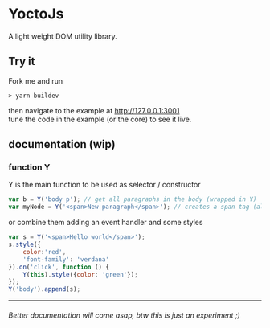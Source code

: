 # YoctoJs

A light weight DOM utility library.

## Try it

Fork me and run
``` 
> yarn buildev
```

then navigate to the example at http://127.0.0.1:3001  
tune the code in the example (or the core) to see it live.

## documentation (wip)

### function Y

Y is the main function to be used as selector / constructor
``` js
var b = Y('body p'); // get all paragraphs in the body (wrapped in Y)
var myNode = Y('<span>New paragraph</span>'); // creates a span tag (also wrapped in Y)
```
or combine them adding an event handler and some styles

``` js
var s = Y('<span>Hello world</span>');
s.style({
    color:'red',
    'font-family': 'verdana'
}).on('click', function () {
    Y(this).style({color: 'green'});
});
Y('body').append(s);
```

---
###### Better documentation will come asap, btw this is just an experiment ;)